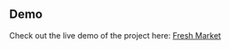 
## Demo

Check out the live demo of the project here: [Fresh Market](https://farahalimohamed.github.io/login)
